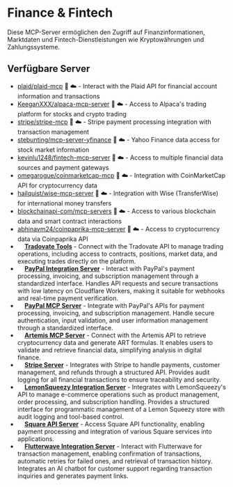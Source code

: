 # Finance & Fintech

Diese MCP-Server ermöglichen den Zugriff auf Finanzinformationen, Marktdaten und Fintech-Dienstleistungen wie Kryptowährungen und Zahlungssysteme.

## Verfügbare Server

- [plaid/plaid-mcp](https://github.com/plaid/plaid-mcp) 📇 ☁️ - Interact with the Plaid API for financial account information and transactions
- [KeeganXXX/alpaca-mcp-server](https://github.com/KeeganXXX/alpaca-mcp-server) 📇 ☁️ - Access to Alpaca's trading platform for stocks and crypto trading
- [stripe/stripe-mcp](https://github.com/stripe/stripe-mcp) 📇 ☁️ - Stripe payment processing integration with transaction management
- [stebunting/mcp-server-yfinance](https://github.com/stebunting/mcp-server-yfinance) 🐍 ☁️ - Yahoo Finance data access for stock market information
- [kevinlu1248/fintech-mcp-server](https://github.com/kevinlu1248/fintech-mcp-server) 🐍 ☁️ - Access to multiple financial data sources and payment gateways
- [omegarogue/coinmarketcap-mcp](https://github.com/omegarogue/coinmarketcap-mcp) 🐍 ☁️ - Integration with CoinMarketCap API for cryptocurrency data
- [hailquist/wise-mcp-server](https://github.com/hailquist/wise-mcp-server) 📇 ☁️ - Integration with Wise (TransferWise) for international money transfers
- [blockchainapi-com/mcp-servers](https://github.com/blockchainapi-com/mcp-servers) 📇 ☁️ - Access to various blockchain data and smart contract interactions
- [abhinavm24/coinpaprika-mcp-server](https://github.com/abhinavm24/coinpaprika-mcp-server) 🐍 ☁️ - Access to cryptocurrency data via Coinpaprika API
- <img src="https://github.com/alexanimal.png?size=120" width="12px" height="12px" /> **[Tradovate Tools](https://github.com/alexanimal/tradovate-mcp-server)** - Connect with the Tradovate API to manage trading operations, including access to contracts, positions, market data, and executing trades directly on the platform.
- <img src="https://github.com/arbuthnot-eth.png?size=120" width="12px" height="12px" /> **[PayPal Integration Server](https://github.com/arbuthnot-eth/PayPal-MCP)** - Interact with PayPal's payment processing, invoicing, and subscription management through a standardized interface. Handles API requests and secure transactions with low latency on Cloudflare Workers, making it suitable for webhooks and real-time payment verification.
- <img src="https://github.com/arbuthnot-eth.png?size=120" width="12px" height="12px" /> **[PayPal MCP Server](https://github.com/arbuthnot-eth/PayPal-MCP-defunct)** - Integrate with PayPal's APIs for payment processing, invoicing, and subscription management. Handle secure authentication, input validation, and user information management through a standardized interface.
- <img src="https://github.com/Artemis-xyz.png?size=120" width="12px" height="12px" /> **[Artemis MCP Server](https://github.com/Artemis-xyz/artemis-mcp)** - Connect with the Artemis API to retrieve cryptocurrency data and generate ART formulas. It enables users to validate and retrieve financial data, simplifying analysis in digital finance.
- <img src="https://github.com/atharvagupta2003.png?size=120" width="12px" height="12px" /> **[Stripe Server](https://github.com/atharvagupta2003/mcp-stripe)** - Integrates with Stripe to handle payments, customer management, and refunds through a structured API. Provides audit logging for all financial transactions to ensure traceability and security.
- <img src="https://github.com/atharvagupta2003.png?size=120" width="12px" height="12px" /> **[LemonSqueezy Integration Server](https://github.com/atharvagupta2003/mcp-lemonsqueezy)** - Integrates with LemonSqueezy's API to manage e-commerce operations such as product management, order processing, and subscription handling. Provides a structured interface for programmatic management of a Lemon Squeezy store with audit logging and tool-based control.
- <img src="https://github.com/block.png?size=120" width="12px" height="12px" /> **[Square API Server](https://github.com/block/square-mcp)** - Access Square API functionality, enabling payment processing and integration of various Square services into applications.
- <img src="https://github.com/bajoski34.png?size=120" width="12px" height="12px" /> **[Flutterwave Integration Server](https://github.com/bajoski34/mcp-flutterwave)** - Interact with Flutterwave for transaction management, enabling confirmation of transactions, automatic retries for failed ones, and retrieval of transaction history. Integrates an AI chatbot for customer support regarding transaction inquiries and generates payment links.